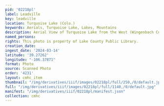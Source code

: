 ```yaml
---
pid: '02218pl'
label: Leadville
key: leadville
location: Turquoise Lake (Colo.)
keywords: Aerials, Turquoise Lake, Lakes, Mountains
description: Aerial View of Turquoise Lake from the West (Wingenbach Collection)
named_persons: 
rights: This photo is property of Lake County Public Library.
creation_date: 
ingest_date: '2024-03-14'
latitude: '39.27262'
longitude: "-106.37871"
format: Photo
source: Scanned Photo
order: '4231'
layout: cmhc_item
thumbnail: "/img/derivatives/iiif/images/02218pl/full/250,/0/default.jpg"
full: "/img/derivatives/iiif/images/02218pl/full/1140,/0/default.jpg"
manifest: "/img/derivatives/iiif/02218pl/manifest.json"
collection: cmhc
---
```


